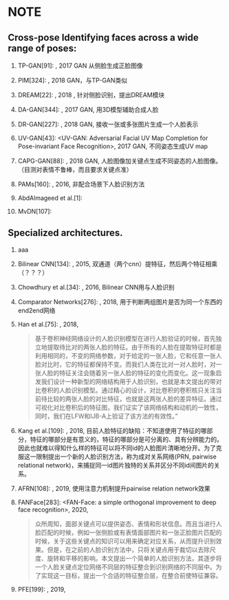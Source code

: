 # NOTE


## Cross-pose Identifying faces across a wide range of poses: 

1. TP-GAN[91]: <Beyond Face Rotation: Global and Local Perception GAN for Photorealistic and Identity Preserving Frontal View Synthesis>, 2017 GAN 从侧脸生成正脸图像

2. PIM[324]: <Towards Pose Invariant Face Recognition in the Wild>, 2018 GAN，与TP-GAN类似
3. DREAM[22]: <Pose-Robust Face Recognition via Deep Residual Equivariant Mapping>, 2018 , 针对侧脸识别，提出DREAM模块
4. DA-GAN[344]: <Dual-Agent GANs for Photorealistic and Identity Preserving Profile Face Synthesis>, 2017 GAN, 用3D模型辅助合成人脸 
5. DR-GAN[227]: <Disentangled Representation Learning GAN for Pose-Invariant Face Recognition>, 2018 GAN, 接收一张或多张图片生成一个人脸表示
6. UV-GAN[43]: <UV-GAN: Adversarial Facial UV Map Completion for Pose-invariant Face Recognition>, 2017 GAN, 不同姿态生成UV map
7. CAPG-GAN[88]: <Pose-Guided Photorealistic Face Rotation>, 2018 GAN, 人脸图像加关键点生成不同姿态的人脸图像。（目测对表情不鲁棒，而且要求关键点准）
8. PAMs[160]: <Pose-Aware Face Recognition in the Wild>, 2016, 非配合场景下人脸识别方法
9. AbdAlmageed et al.[1]: <Face recognition using deep multi-pose representations>
10. MvDN[107]: <Multi-view deep network for cross-view classification>



## Specialized architectures.

1. aaa

2. Bilinear CNN[134]: <Bilinear CNNs for Fine-grained Visual Recognition>,  2015, 双通道（两个cnn）提特征，然后两个特征相乘（？？？）

3. Chowdhury et al.[34]: <One-to-many face recognition with bilinear CNNs>, 2016, Bilinear CNN用与人脸识别

4. Comparator Networks[276]: <Comparator Networks>, 2018, 用于判断两组图片是否为同一个东西的end2end网络

5. Han et al.[75]: <Face Recognition with Contrastive Convolution>, 2018, 

   > 基于卷积神经网络设计的人脸识别模型在进行人脸验证的时候，首先独立地提取待比对的两张人脸的特征。由于所有的人脸在提取特征时都是利用相同的，不变的网络参数，对于给定的一张人脸，它和任意一张人脸对比时，它的特征都保持不变。而我们人类在比对一对人脸时，对一张人脸的特征关注会随着另一张人脸的特征的变化而变化。这一现象启发我们设计一种新型的网络结构用于人脸识别，也就是本文提出的带对比卷积的人脸识别模型。通过精心的设计，对比卷积的卷积核只关注当前待比较的两张人脸的对比特征，也就是这两张人脸的差异特征。通过可视化对比卷积后的特征图，我们证实了该网络结构和动机的一致性，同时，我们在LFW和IJB-A上验证了该方法的有效性。”

6. Kang et al.[109]: <Pairwise relational networks for face recognition>, 2018,  目前人脸特征的缺陷：不知道使用了特征的哪部分，特征的哪部分是有意义的，特征的哪部分是可分离的、具有分辨能力的。因此也就难以得知什么样的特征可以将不同id的人脸图片清晰地分开。为了克服这一限制提出一个新的人脸识别方法，称为成对关系网络(PRN, pairwise relational network)，来捕捉同一id图片独特的关系并区分不同id间图片的关系。

7. AFRN[108]: <Attentional Feature-Pair Relation Networks for Accurate Face Recognition>, 2019, 使用注意力机制提升pairwise relation network效果

8. FANFace[283]: <FAN-Face: a simple orthogonal improvement to deep face recognition>, 2020, 

   > 众所周知，面部关键点可以提供姿态、表情和形状信息。而且当进行人脸匹配的时候，例如一张侧脸或有表情面部图片和一张正脸图片匹配的时候，关于这些关键点的知识可以用来确定对应关系，从而提升识别效果。但是，在之前的人脸识别方法中，只将关键点用于裁切以去除尺度、旋转和平移的影响。本文提出一个简单的人脸识别方法，其逐步将一个人脸关键点定位网络不同层的特征整合到识别网络的不同层中。为了实现这一目标，提出一个合适的特征整合层，在整合前使特征兼容。

9. PFE[199]: <Probabilistic Face Embeddings>, 2019, 